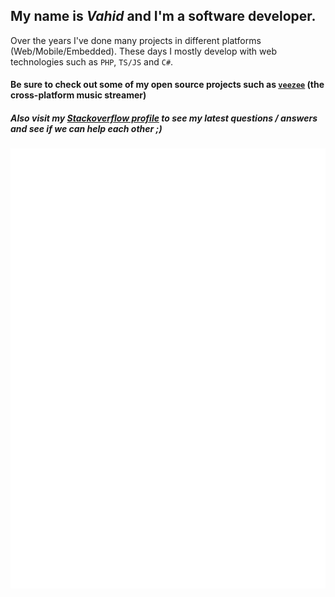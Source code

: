 ## My name is ***Vahid*** and I'm a software developer.

Over the years I've done many projects in different platforms (Web/Mobile/Embedded). These days I mostly develop with web technologies such as `PHP`, `TS/JS` and `C#`.

#### Be sure to check out some of my open source projects such as [`veezee`](https://github.com/veezee-music) (the cross-platform music streamer)
##### Also visit my [Stackoverflow profile](https://stackoverflow.com/users/5173926/vahid-amiri?tab=profile) to see my latest questions / answers and see if we can help each other ;)

![Metrics](https://raw.githubusercontent.com/vsg24/vsg24/master/github-metrics.svg)
